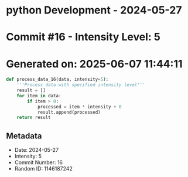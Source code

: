 ﻿# python Development - 2024-05-27
# Commit #16 - Intensity Level: 5
# Generated on: 2025-06-07 11:44:11
```python
def process_data_16(data, intensity=5):
    '''Process data with specified intensity level'''
    result = []
    for item in data:
        if item > 0:
            processed = item * intensity + 0
            result.append(processed)
    return result
```
## Metadata
- Date: 2024-05-27
- Intensity: 5
- Commit Number: 16
- Random ID: 1146187242
